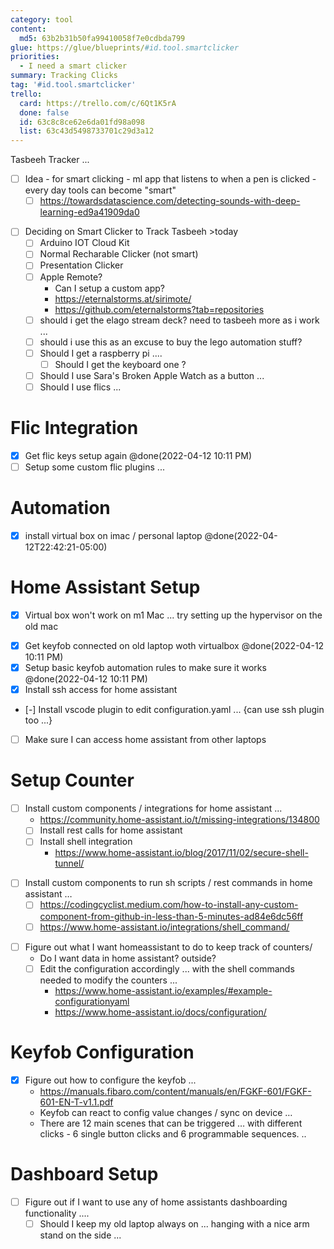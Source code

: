 ```yaml
---
category: tool
content:
  md5: 63b2b31b50fa99410058f7e0cdbda799
glue: https://glue/blueprints/#id.tool.smartclicker
priorities:
  - I need a smart clicker
summary: Tracking Clicks
tag: '#id.tool.smartclicker'
trello:
  card: https://trello.com/c/6Qt1K5rA
  done: false
  id: 63c8c8ce62e6da01fd98a098
  list: 63c43d5498733701c29d3a12
---
```


Tasbeeh Tracker ...

* [ ] Idea - for smart clicking - ml app that listens to when a pen is clicked - every day tools can become "smart"
	* [ ] https://towardsdatascience.com/detecting-sounds-with-deep-learning-ed9a41909da0

- [ ] Deciding on Smart Clicker to Track Tasbeeh >today
	- [ ] Arduino IOT Cloud Kit 
	- [ ] Normal Recharable Clicker (not smart)
	- [ ] Presentation Clicker
	- [ ] Apple Remote?
		- Can I setup a custom app?
		- https://eternalstorms.at/sirimote/
		- https://github.com/eternalstorms?tab=repositories
    - [ ] should i get the elago stream deck? need to tasbeeh more as i work ...
    - [ ] should i use this as an excuse to buy the lego automation stuff?
    - [ ] Should I get a raspberry pi ....
        - [ ] Should I get the keyboard one ?
    - [ ] Should I use Sara's Broken Apple Watch as a button ...
    - [ ] Should I use flics ...

# Flic Integration
* [x] Get flic keys setup again @done(2022-04-12 10:11 PM)
* [ ] Setup some custom flic plugins ... 

# Automation
- [x] install virtual box on imac / personal laptop @done(2022-04-12T22:42:21-05:00)

# Home Assistant Setup
- [x] Virtual box won't work on m1 Mac ... try setting up the hypervisor on the old mac
* [x] Get keyfob connected on old laptop woth virtualbox @done(2022-04-12 10:11 PM)
* [x] Setup basic keyfob automation rules to make sure it works @done(2022-04-12 10:11 PM)
* [x] Install ssh access for home assistant
* [-] Install vscode plugin to edit configuration.yaml ... {can use ssh plugin too ...}

* [ ] Make sure I can access home assistant from other laptops

# Setup Counter
- [ ] Install custom components / integrations for home assistant ...
    - https://community.home-assistant.io/t/missing-integrations/134800
    * [ ] Install rest calls for home assistant 
    - [ ] Install shell integration 
        - https://www.home-assistant.io/blog/2017/11/02/secure-shell-tunnel/
* [ ] Install custom components to run sh scripts / rest commands in home assistant …
	* [ ] https://codingcyclist.medium.com/how-to-install-any-custom-component-from-github-in-less-than-5-minutes-ad84e6dc56ff
	* [ ] https://www.home-assistant.io/integrations/shell_command/

- [ ] Figure out what I want homeassistant to do to keep track of counters/
    - Do I want data in home assistant? outside?
    - [ ] Edit the configuration accordingly ... with the shell commands needed to modify the counters ...
        - https://www.home-assistant.io/examples/#example-configurationyaml
        - https://www.home-assistant.io/docs/configuration/

# Keyfob Configuration
- [x] Figure out how to configure the keyfob ...
    * https://manuals.fibaro.com/content/manuals/en/FGKF-601/FGKF-601-EN-T-v1.1.pdf
	* Keyfob can react to config value changes / sync on device …
	* There are 12 main scenes that can be triggered … with different clicks - 6 single button clicks and 6 programmable sequences. ..

# Dashboard Setup
- [ ] Figure out if I want to use any of home assistants dashboarding functionality ....
    - [ ] Should I keep my old laptop always on ... hanging with a nice arm stand on the side ...